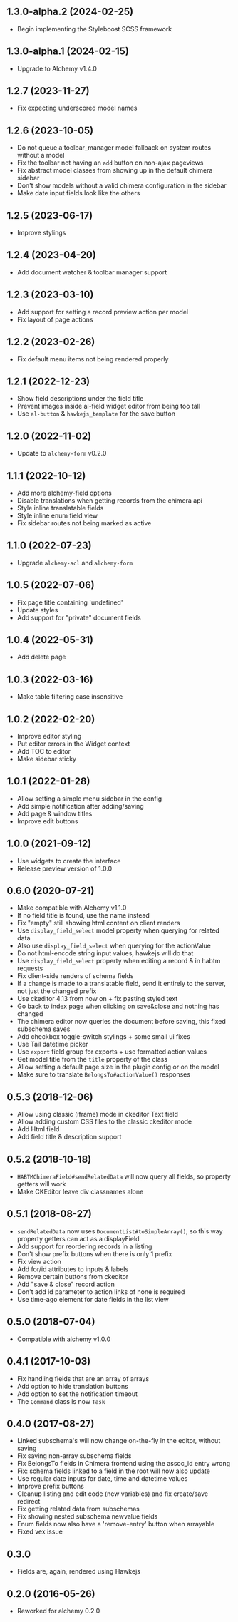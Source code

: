 ## 1.3.0-alpha.2 (2024-02-25)

* Begin implementing the Styleboost SCSS framework

## 1.3.0-alpha.1 (2024-02-15)

* Upgrade to Alchemy v1.4.0

## 1.2.7 (2023-11-27)

* Fix expecting underscored model names

## 1.2.6 (2023-10-05)

* Do not queue a toolbar_manager model fallback on system routes without a model
* Fix the toolbar not having an `add` button on non-ajax pageviews
* Fix abstract model classes from showing up in the default chimera sidebar
* Don't show models without a valid chimera configuration in the sidebar
* Make date input fields look like the others

## 1.2.5 (2023-06-17)

* Improve stylings

## 1.2.4 (2023-04-20)

* Add document watcher & toolbar manager support

## 1.2.3 (2023-03-10)

* Add support for setting a record preview action per model
* Fix layout of page actions

## 1.2.2 (2023-02-26)

* Fix default menu items not being rendered properly

## 1.2.1 (2022-12-23)

* Show field descriptions under the field title
* Prevent images inside al-field widget editor from being too tall
* Use `al-button` & `hawkejs_template` for the save button

## 1.2.0 (2022-11-02)

* Update to `alchemy-form` v0.2.0

## 1.1.1 (2022-10-12)

* Add more alchemy-field options
* Disable translations when getting records from the chimera api
* Style inline translatable fields
* Style inline enum field view
* Fix sidebar routes not being marked as active

## 1.1.0 (2022-07-23)

* Upgrade `alchemy-acl` and `alchemy-form`

## 1.0.5 (2022-07-06)

* Fix page title containing 'undefined'
* Update styles
* Add support for "private" document fields

## 1.0.4 (2022-05-31)

* Add delete page

## 1.0.3 (2022-03-16)

* Make table filtering case insensitive

## 1.0.2 (2022-02-20)

* Improve editor styling
* Put editor errors in the Widget context
* Add TOC to editor
* Make sidebar sticky

## 1.0.1 (2022-01-28)

* Allow setting a simple menu sidebar in the config
* Add simple notification after adding/saving
* Add page & window titles
* Improve edit buttons

## 1.0.0 (2021-09-12)

* Use widgets to create the interface
* Release preview version of 1.0.0

## 0.6.0 (2020-07-21)

* Make compatible with Alchemy v1.1.0
* If no field title is found, use the name instead
* Fix "empty" still showing html content on client renders
* Use `display_field_select` model property when querying for related data
* Also use `display_field_select` when querying for the actionValue
* Do not html-encode string input values, hawkejs will do that
* Use `display_field_select` property when editing a record & in habtm requests
* Fix client-side renders of schema fields
* If a change is made to a translatable field, send it entirely to the server, not just the changed prefix
* Use ckeditor 4.13 from now on + fix pasting styled text
* Go back to index page when clicking on save&close and nothing has changed
* The chimera editor now queries the document before saving, this fixed subschema saves
* Add checkbox toggle-switch stylings + some small ui fixes
* Use Tail datetime picker
* Use `export` field group for exports + use formatted action values
* Get model title from the `title` property of the class
* Allow setting a default page size in the plugin config or on the model
* Make sure to translate `BelongsTo#actionValue()` responses

## 0.5.3 (2018-12-06)

* Allow using classic (iframe) mode in ckeditor Text field
* Allow adding custom CSS files to the classic ckeditor mode
* Add Html field
* Add field title & description support

## 0.5.2 (2018-10-18)

* `HABTMChimeraField#sendRelatedData` will now query all fields, so property getters will work
* Make CKEditor leave div classnames alone

## 0.5.1 (2018-08-27)

* `sendRelatedData` now uses `DocumentList#toSimpleArray()`, so this way property getters can act as a displayField
* Add support for reordering records in a listing
* Don't show prefix buttons when there is only 1 prefix
* Fix view action
* Add for/id attributes to inputs & labels
* Remove certain buttons from ckeditor
* Add "save & close" record action
* Don't add id parameter to action links of none is required
* Use time-ago element for date fields in the list view

## 0.5.0 (2018-07-04)

* Compatible with alchemy v1.0.0

## 0.4.1 (2017-10-03)

* Fix handling fields that are an array of arrays
* Add option to hide translation buttons
* Add option to set the notification timeout
* The `Command` class is now `Task`

## 0.4.0 (2017-08-27)

* Linked subschema's will now change on-the-fly in the editor, without saving
* Fix saving non-array subschema fields
* Fix BelongsTo fields in Chimera frontend using the assoc_id entry wrong
* Fix: schema fields linked to a field in the root will now also update
* Use regular date inputs for date, time and datetime values
* Improve prefix buttons
* Cleanup listing and edit code (new variables) and fix create/save redirect
* Fix getting related data from subschemas
* Fix showing nested subschema newvalue fields
* Enum fields now also have a 'remove-entry' button when arrayable
* Fixed vex issue

## 0.3.0

* Fields are, again, rendered using Hawkejs

## 0.2.0 (2016-05-26)

* Reworked for alchemy 0.2.0